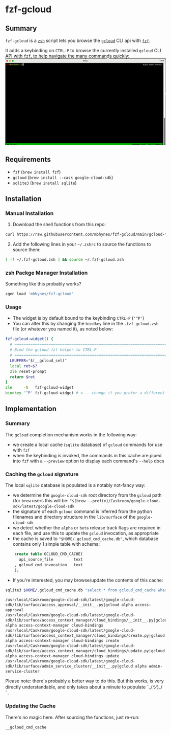 # fzf-gcloud

## Summary
`fzf-gcloud` is a [`zsh`](https://en.wikipedia.org/wiki/Z_shell) script lets you browse the [`gcloud`](https://cloud.google.com/sdk/gcloud/) CLI api with [`fzf`](https://github.com/junegunn/fzf).

It adds a keybinding on `CTRL-P` to browse the currently installed `gcloud` CLI API with `fzf`, to help navigate the many commands quickly:
![Usage preview](usage_preview.gif)

## Requirements
- `fzf` (`brew install fzf`)
- `gcloud` (`brew install --cask google-cloud-sdk`)
- `sqlite3` (`brew install sqlite`)

## Installation

### Manual Installation
1. Download the shell functions from this repo:
```zsh
curl https://raw.githubusercontent.com/mbhynes/fzf-gcloud/main/gcloud-fzf.zsh > $HOME/.fzf-gcloud.zsh
```
2. Add the following lines in your `~/.zshrc` to source the functions to source them:
```zsh
[ -f ~/.fzf-gcloud.zsh ] && source ~/.fzf-gcloud.zsh
```
### zsh Packge Manager Installation
Something like this probably works?
```zsh
zgen load 'mbhynes/fzf-gcloud'
```

### Usage
- The widget is by default bound to the keybinding `CTRL-P` (`'^P'`)
- You can alter this by changing the `bindkey` line in the `.fzf-gcloud.zsh` file (or whatever you named it), as noted below:
```zsh
fzf-gcloud-widget() {
  # ==========================================================================
  # Bind the gcloud fzf helper to CTRL-P
  # ==========================================================================
  LBUFFER="$(__gcloud_sel)"
  local ret=$?
  zle reset-prompt
  return $ret
}
zle     -N   fzf-gcloud-widget
bindkey '^P' fzf-gcloud-widget # <--- change if you prefer a different keybinding
```

## Implementation

### Summary
The `gcloud` completion mechanism works in the following way:
- we create a local cache (`sqlite` database) of `gcloud` commands for use with `fzf`
- when the keybinding is invoked, the commands in this cache are piped into `fzf` with a `--preview` option to display each command's `--help` docs

### Caching the `gcloud` signature
The local `sqlite` database is populated is a notably not-fancy way:
- we determine the `google-cloud-sdk` root directory from the `gcloud` path (for `brew` users this will be: `"$(brew --prefix)/Caskroom/google-cloud-sdk/latest/google-cloud-sdk`
- the signature of each `gcloud` command is inferred from the python filenames and directory structure in the `lib/surface` of the `google-cloud-sdk`
- we detect whether the `alpha` or `beta` release track flags are required in each file, and use this to update the `gcloud` invocation, as appropriate
- the cache is saved to `"$HOME/.gcloud_cmd_cache.db"`, which database contains only 1 simple table with schema:
```sql
    create table GCLOUD_CMD_CACHE(
      api_source_file         text
    , gcloud_cmd_invocation   text
    );
```
- If you're interested, you may browse/update the contents of this cache:
```bash
sqlite3 $HOME/.gcloud_cmd_cache.db "select * from gcloud_cmd_cache where gcloud_cmd_invocation like '%alpha%' order by api_source_file limit 5;"
```
```
/usr/local/Caskroom/google-cloud-sdk/latest/google-cloud-sdk/lib/surface/access_approval/__init__.py|gcloud alpha access-approval
/usr/local/Caskroom/google-cloud-sdk/latest/google-cloud-sdk/lib/surface/access_context_manager/cloud_bindings/__init__.py|gcloud alpha access-context-manager cloud-bindings
/usr/local/Caskroom/google-cloud-sdk/latest/google-cloud-sdk/lib/surface/access_context_manager/cloud_bindings/create.py|gcloud alpha access-context-manager cloud-bindings create
/usr/local/Caskroom/google-cloud-sdk/latest/google-cloud-sdk/lib/surface/access_context_manager/cloud_bindings/update.py|gcloud alpha access-context-manager cloud-bindings update
/usr/local/Caskroom/google-cloud-sdk/latest/google-cloud-sdk/lib/surface/admin_service_cluster/__init__.py|gcloud alpha admin-service-cluster
```

Please note: there's probably a better way to do this. But this works, is very directly understandable, and only takes about a minute to populate ¯\_(ツ)_/¯.

### Updating the Cache
There's no magic here. After sourcing the functions, just re-run:
```zsh
__gcloud_cmd_cache
```
